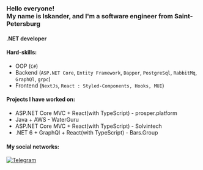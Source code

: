 ### <h3 align="left">Hello everyone!<br/> My name is Iskander, and I'm a software engineer from Saint-Petersburg</h3>

#### .NET developer

#### Hard-skills:
   - OOP (`C#`)
   - Backend (`ASP.NET Core`, `Entity Framework`, `Dapper`, `PostgreSql`, `RabbitMq`, `GraphQl`, `grpc`)
   - Frontend (`NextJs`, `React : Styled-Components, Hooks, MUI`)

#### Projects I have worked on:
   - ASP.NET Core MVC + React(with TypeScript) - prosper.platform
   - Java + AWS - WaterGuru
   - ASP.NET Core MVC + React(with TypeScript) - Solvintech
   - .NET 6 + GraphQl + React(with TypeScript) - Bars.Group


 
#### My social networks:
<a href="https://t.me/faggod">
   <img top="0" src="https://img.shields.io/badge/Telegram-2CA5E0?style=for-the-badge&logo=telegram&logoColor=white" alt="Telegram" target="_blank" margin-left="10px">

